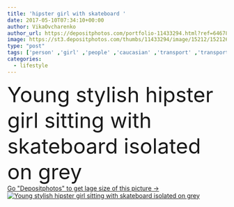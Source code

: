```yaml
---
title: 'hipster girl with skateboard '
date: 2017-05-10T07:34:10+00:00
author: VikaOvcharenko
author_url: https://depositphotos.com/portfolio-11433294.html?ref=64678756
image: https://st3.depositphotos.com/thumbs/11433294/image/15212/152126804/api_thumb_450.jpg?forcejpeg=true
type: "post"
tags: ['person' ,'girl' ,'people' ,'caucasian' ,'transport' ,'transportation' ,'youth' ,'european' ,'style' ,'sit' ,'fashion' ,'stylish' ,'woman' ,'lifestyle' ,'skating' ,'indoors' ,'trendy' ,'alone' ,'attractive' ,'casual' ,'posing' ,'skateboarding' ,'skater' ,'skateboard' ,'hipster' ,'longboard' ,'Studio Shot' ,'young adult' ,'isolated on grey' ]
categories: 
  - lifestyle
---
```

<div aling="center">
            <font size="60"> Young stylish hipster girl sitting with skateboard isolated on grey</font>   
</div>
<div>
    <a href='https://st3.depositphotos.com/thumbs/11433294/image/15212/152126804/api_thumb_450.jpg?forcejpeg=true?ref=64678756' target=_blank > Go "Depositphotos" to get lage size of this picture ->
        <img href='https://st3.depositphotos.com/thumbs/11433294/image/15212/152126804/api_thumb_450.jpg?forcejpeg=true?ref=64678756' src='https://st3.depositphotos.com/11433294/15212/i/950/depositphotos_152126804-stock-photo-hipster-girl-with-skateboard.jpg?forcejpeg=true' alt='Young stylish hipster girl sitting with skateboard isolated on grey' >
    </a>
</div>
